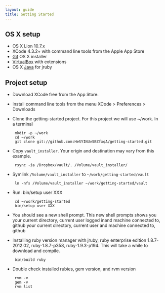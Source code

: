 ```yaml
---
layout: guide
title: Getting Started
---
```


## OS X setup

 - OS X Lion 10.7.x
 - XCode 4.3.2+ with command line tools from the Apple App Store
 - [Git](http://code.google.com/p/git-osx-installer/) OS X installer
 - [VirtualBox](https://www.virtualbox.org/wiki/Downloads) with extensions 
 - OS X [Java](http://support.apple.com/kb/DL1515) for jruby

## Project setup

 - Download XCode free from the App Store.
  - Install command line tools from the menu XCode > Preferences > Downloads

 - Clone the getting-started project.  For this project we will use ~/work.  In
   a terminal
        
        mkdir -p ~/work
        cd ~/work
        git clone git://github.com:HeSYINUvSBZfxqA/getting-started.git

 - Copy `vault_installer`.  Your origin and destination may vary from
   this example.

        rsync -ia /Dropbox/vault/. /Volume/vault_installer/

 - Symlink `/Volume/vault_installer` to `~/work/getting-started/vault`

        ln -nfs /Volume/vault_installer ~/work/getting-started/vault

 - Run: bin/setup user XXX

        cd ~/work/getting-started
        bin/setup user XXX

 - You should see a new shell prompt.  This new shell prompts shows you
   your current directory, current user logged inand machine connected to, github
   your current directory, current user and machine connected to, github

 - Installing ruby version manager with jruby, ruby enterprise edition
   1.8.7-2012.02, ruby-1.8.7-p358, ruby-1.9.3-p194.  This will take a
while to download and compile.

        bin/build ruby

 - Double check installed rubies, gem version, and rvm version

        rvm -v
        gem -v
        rvm list
